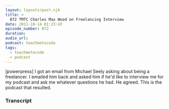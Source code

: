 ```yaml
---
layout: layouts/post.njk
title: >
  072 TMTC Charles Max Wood on Freelancing Interview
date: 2011-10-14 01:23:43
episode_number: 072
duration:
audio_url:
podcast: teachmetocode
tags:
  - teachmetocode
  - podcast
---
```


[powerpress] I got an email from Michael Seely asking about being a freelancer. I emailed him back and asked him if he'd like to interview me for my podcast and ask me whatever questions he had. He agreed. This is the podcast that resulted. &nbsp;

### Transcript
